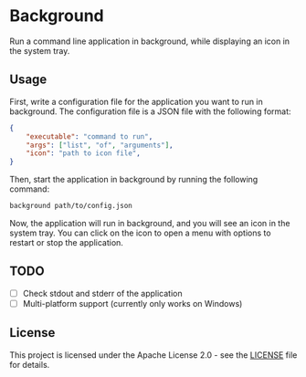 # Background

Run a command line application in background, while displaying an icon in the system tray.

## Usage

First, write a configuration file for the application you want to run in background. The configuration file is a JSON file with the following format:

```json
{
    "executable": "command to run",
    "args": ["list", "of", "arguments"],
    "icon": "path to icon file",
}
```

Then, start the application in background by running the following command:

```bash
background path/to/config.json
```

Now, the application will run in background, and you will see an icon in the system tray. You can click on the icon to open a menu with options to restart or stop the application.

## TODO

- [ ] Check stdout and stderr of the application
- [ ] Multi-platform support (currently only works on Windows)

## License

This project is licensed under the Apache License 2.0 - see the [LICENSE](LICENSE) file for details.
